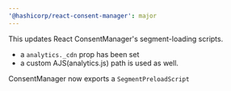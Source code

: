 ```yaml
---
'@hashicorp/react-consent-manager': major
---
```


This updates React ConsentManager's segment-loading scripts.

- a `analytics._cdn` prop has been set
- a custom AJS(analytics.js) path is used as well.

ConsentManager now exports a `SegmentPreloadScript`
